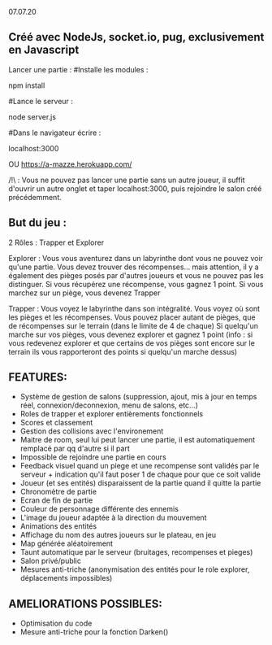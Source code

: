 07.07.20

Créé avec NodeJs, socket.io, pug, exclusivement en Javascript 
--------------------------------------------------------------
Lancer une partie :
#Installe les modules :

npm install

#Lance le serveur :

node server.js

#Dans le navigateur écrire :

localhost:3000

OU
https://a-mazze.herokuapp.com/

/!\ : Vous ne pouvez pas lancer une partie sans un autre joueur, il suffit d'ouvrir un autre onglet et taper localhost:3000, puis rejoindre le salon créé précédemment.

But du jeu :
--------------------------------------------------------------
2 Rôles : Trapper et Explorer

Explorer : Vous vous aventurez dans un labyrinthe dont vous ne pouvez voir qu'une partie. Vous devez trouver des récompenses... mais attention, 
        il y a également des pièges posés par d'autres joueurs et vous ne pouvez pas les distinguer. 
        Si vous récupérez une récompense, vous gagnez 1 point.
        Si vous marchez sur un piège, vous devenez Trapper

Trapper : Vous voyez le labyrinthe dans son intégralité.
        Vous voyez où sont les pièges et les récompenses.
        Vous pouvez placer autant de pièges, que de récompenses sur le terrain (dans le limite de 4 de chaque)
        Si quelqu'un marche sur vos pièges, vous devenez explorer et gagnez 1 point
        (info : si vous redevenez explorer et que certains de vos pièges sont encore sur le terrain ils vous rapporteront des points si quelqu'un marche dessus)

FEATURES:
--------------------------------------------------------------
- Système de gestion de salons (suppression, ajout, mis à jour en temps réel, connexion/deconnexion, menu de salons, etc...)
- Roles de trapper et explorer entièrements fonctionnels
- Scores et classement
- Gestion des collisions avec l'environement
- Maitre de room, seul lui peut lancer une partie, il est automatiquement remplacé par qq d'autre si il part
- Impossible de rejoindre une partie en cours
- Feedback visuel quand un piege et une recompense sont validés par le serveur + indication qu'il faut poser 1 de chaque pour que ce soit valide
- Joueur (et ses entités) disparaissent de la partie quand il quitte la partie
- Chronomètre de partie
- Ecran de fin de partie
- Couleur de personnage différente des ennemis
- L'image du joueur adaptée à la direction du mouvement
- Animations des entités
- Affichage du nom des autres joueurs sur le plateau, en jeu
- Map générée aléatoirement
- Taunt automatique par le serveur (bruitages, recompenses et pieges)
- Salon privé/public
- Mesures anti-triche (anonymisation des entités pour le role explorer, déplacements impossibles)

AMELIORATIONS POSSIBLES:
--------------------------------------------------------------
- Optimisation du code
- Mesure anti-triche pour la fonction Darken()


